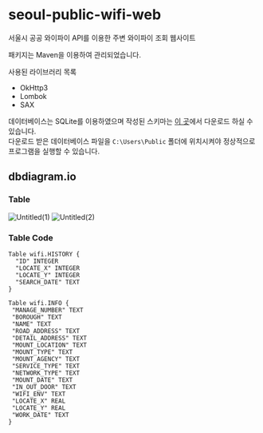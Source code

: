 # seoul-public-wifi-web
서울시 공공 와이파이 API를 이용한 주변 와이파이 조회 웹사이트

패키지는 Maven을 이용하여 관리되었습니다.

사용된 라이브러리 목록
* OkHttp3
* Lombok
* SAX

데이터베이스는 SQLite를 이용하였으며
작성된 스키마는 [이 곳](https://www.dropbox.com/s/a8ig0xer83wrl9o/wifi.db?dl=0)에서 다운로드 하실 수 있습니다.<br>
다운로드 받은 데이터베이스 파일을 <code>C:\Users\Public</code> 폴더에 위치시켜야
정상적으로 프로그램을 실행할 수 있습니다.

## dbdiagram.io

### Table
![Untitled(1)](https://user-images.githubusercontent.com/56020202/204081517-9853f336-8306-4ec1-b21f-9b5f2f7e0c51.png) 
![Untitled(2)](https://user-images.githubusercontent.com/56020202/204081532-be760cf3-a069-46e1-917e-9af27108a5d0.png)

### Table Code
```
Table wifi.HISTORY {
  "ID" INTEGER
  "LOCATE_X" INTEGER
  "LOCATE_Y" INTEGER
  "SEARCH_DATE" TEXT
}

Table wifi.INFO {
 "MANAGE_NUMBER" TEXT
 "BOROUGH" TEXT
 "NAME" TEXT
 "ROAD_ADDRESS" TEXT
 "DETAIL_ADDRESS" TEXT
 "MOUNT_LOCATION" TEXT
 "MOUNT_TYPE" TEXT
 "MOUNT_AGENCY" TEXT
 "SERVICE_TYPE" TEXT
 "NETWORK_TYPE" TEXT
 "MOUNT_DATE" TEXT
 "IN_OUT_DOOR" TEXT
 "WIFI_ENV" TEXT
 "LOCATE_X" REAL
 "LOCATE_Y" REAL
 "WORK_DATE" TEXT
}
```
